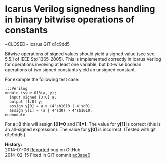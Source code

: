 
Icarus Verilog signedness handling in binary bitwise operations of constants
============================================================================

~CLOSED~ Icarus GIT d1c9dd5

Bitwise operations of signed values should yield a signed value (see sec. 5.5.1
of IEEE Std 1365-2005). This is implemented correctly in Icarus Verilog for
operations involving at least one variable, but bit-wise boolean operations of
two signed constants yield an unsigned constant.

For example the following test case:

    :::Verilog
    module issue_013(a, y);
      input signed [3:0] a;
      output [1:0] y;
      assign y[0] = a > (4'sb1010 | 4'sd0);
      assign y[1] = (a | 4'sd0) > 4'sb1010;
    endmodule

For **a=0** this will assign **[0]=0** and **[1]=1**. The value for **y[1]** is
correct (this is an all-signed expression). The value for **y[0]** is
incorrect. (Tested with git d1c9dd5.)

**History:**  
2014-01-06 [Reported](https://github.com/steveicarus/iverilog/issues/8) bug on GitHub  
2014-02-15 Fixed in GIT commit [ac3aee0](https://github.com/steveicarus/iverilog/commit/ac3aee01720773002f995b9185d2e2024e736177)

